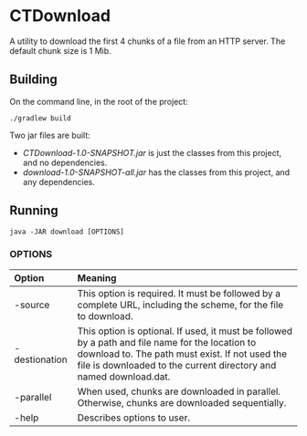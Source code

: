 # CTDownload

A utility to download the first 4 chunks of a file from an HTTP server.  The default chunk size is 1 Mib.

## Building
On the command line, in the root of the project:

```
./gradlew build
```

Two jar files are built:
  * *CTDownload-1.0-SNAPSHOT.jar* is just the classes from this project, and no dependencies.
  * *download-1.0-SNAPSHOT-all.jar* has the classes from this project, and any dependencies.

## Running

```
java -JAR download [OPTIONS]
```

### OPTIONS
|Option|Meaning|
|:------------|:---|
|-source| This option is required.  It must be followed by a complete URL, including the scheme, for the file to download.|
|-destionation| This option is optional.   If used, it must be followed by a path and file name for the location to download to.  The path must exist.  If not used the file is downloaded to the current directory and named download.dat.|
|-parallel| When used, chunks are downloaded in parallel.  Otherwise, chunks are downloaded sequentially.|
|-help|Describes options to user.|

